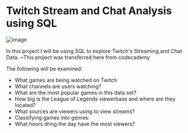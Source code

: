 # Twitch Stream and Chat Analysis using SQL

![image](https://user-images.githubusercontent.com/68399059/158900416-466fb2dc-0942-4e98-95ff-4888d992db89.png)

In this project I will be using SQL to explore Twitch's Streaming and Chat Data.
~This project was transferred here from codecademy

The following will be examined:
- What games are being watched on Twitch
- What channels are users watching?
- What are the most popular games in this data set?
- How big is the League of Legends viewerbase and where are they located?
- What sources are viewers using to view streams?
- Classifying games into genres:
- What hours dring the day have the most viewers?

